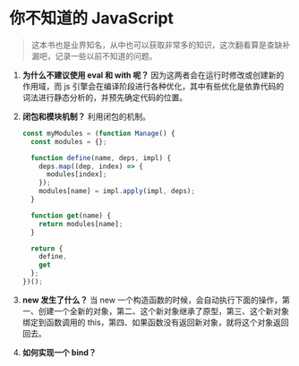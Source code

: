 # 你不知道的 JavaScript

> 这本书也是业界知名，从中也可以获取非常多的知识，这次翻看算是查缺补漏吧，记录一些以前不知道的问题。

1. **为什么不建议使用 eval 和 with 呢？** 因为这两者会在运行时修改或创建新的作用域，而 js 引擎会在编译阶段进行各种优化，其中有些优化是依靠代码的词法进行静态分析的，并预先确定代码的位置。

2. **闭包和模块机制？** 利用闭包的机制。

   ```js
   const myModules = (function Manage() {
     const modules = {};

     function define(name, deps, impl) {
       deps.map((dep, index) => {
         modules[index];
       });
       modules[name] = impl.apply(impl, deps);
     }

     function get(name) {
       return modules[name];
     }

     return {
       define,
       get
     };
   })();
   ```

3. **new 发生了什么？** 当 new 一个构造函数的时候，会自动执行下面的操作，第一、创建一个全新的对象，第二、这个新对象继承了原型，第三、这个新对象绑定到函数调用的 this，第四、如果函数没有返回新对象，就将这个对象返回回去。

4. **如何实现一个 bind？**
